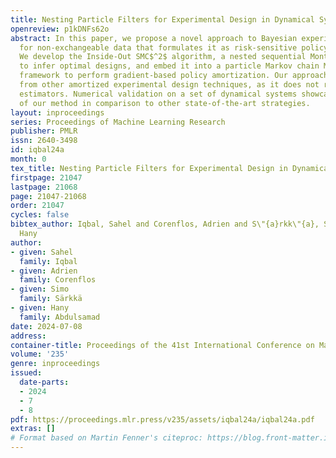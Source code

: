 ```yaml
---
title: Nesting Particle Filters for Experimental Design in Dynamical Systems
openreview: p1kDNFs62o
abstract: In this paper, we propose a novel approach to Bayesian experimental design
  for non-exchangeable data that formulates it as risk-sensitive policy optimization.
  We develop the Inside-Out SMC$^2$ algorithm, a nested sequential Monte Carlo technique
  to infer optimal designs, and embed it into a particle Markov chain Monte Carlo
  framework to perform gradient-based policy amortization. Our approach is distinct
  from other amortized experimental design techniques, as it does not rely on contrastive
  estimators. Numerical validation on a set of dynamical systems showcases the efficacy
  of our method in comparison to other state-of-the-art strategies.
layout: inproceedings
series: Proceedings of Machine Learning Research
publisher: PMLR
issn: 2640-3498
id: iqbal24a
month: 0
tex_title: Nesting Particle Filters for Experimental Design in Dynamical Systems
firstpage: 21047
lastpage: 21068
page: 21047-21068
order: 21047
cycles: false
bibtex_author: Iqbal, Sahel and Corenflos, Adrien and S\"{a}rkk\"{a}, Simo and Abdulsamad,
  Hany
author:
- given: Sahel
  family: Iqbal
- given: Adrien
  family: Corenflos
- given: Simo
  family: Särkkä
- given: Hany
  family: Abdulsamad
date: 2024-07-08
address:
container-title: Proceedings of the 41st International Conference on Machine Learning
volume: '235'
genre: inproceedings
issued:
  date-parts:
  - 2024
  - 7
  - 8
pdf: https://proceedings.mlr.press/v235/assets/iqbal24a/iqbal24a.pdf
extras: []
# Format based on Martin Fenner's citeproc: https://blog.front-matter.io/posts/citeproc-yaml-for-bibliographies/
---
```

